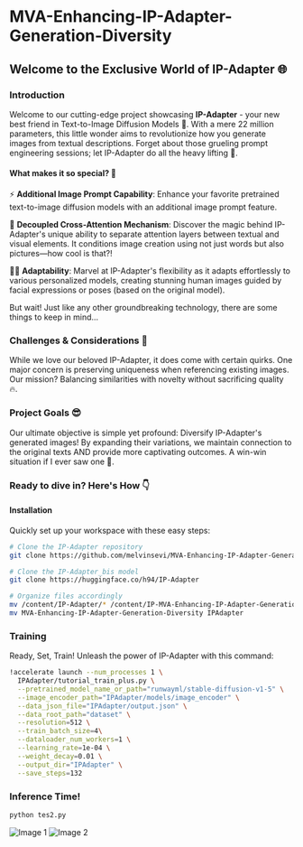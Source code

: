 # MVA-Enhancing-IP-Adapter-Generation-Diversity

## Welcome to the Exclusive World of IP-Adapter 🌐

### Introduction

Welcome to our cutting-edge project showcasing **IP-Adapter** - your new best friend in Text-to-Image Diffusion Models 🚀. With a mere 22 million parameters, this little wonder aims to revolutionize how you generate images from textual descriptions. Forget about those grueling prompt engineering sessions; let IP-Adapter do all the heavy lifting 💪.

#### What makes it so special? 💖

⚡️ **Additional Image Prompt Capability**: Enhance your favorite pretrained text-to-image diffusion models with an additional image prompt feature.

🔮 **Decoupled Cross-Attention Mechanism**: Discover the magic behind IP-Adapter's unique ability to separate attention layers between textual and visual elements. It conditions image creation using not just words but also pictures—how cool is that?!

🤹‍♂️ **Adaptability**: Marvel at IP-Adapter's flexibility as it adapts effortlessly to various personalized models, creating stunning human images guided by facial expressions or poses (based on the original model).

But wait! Just like any other groundbreaking technology, there are some things to keep in mind...

### Challenges & Considerations 🤔

While we love our beloved IP-Adapter, it does come with certain quirks. One major concern is preserving uniqueness when referencing existing images. Our mission? Balancing similarities with novelty without sacrificing quality 🔥.

### Project Goals 😎

Our ultimate objective is simple yet profound: Diversify IP-Adapter's generated images! By expanding their variations, we maintain connection to the original texts AND provide more captivating outcomes. A win-win situation if I ever saw one 💯.

### Ready to dive in? Here's How 👇

#### Installation

Quickly set up your workspace with these easy steps:

```bash
# Clone the IP-Adapter repository
git clone https://github.com/melvinsevi/MVA-Enhancing-IP-Adapter-Generation-Diversity

# Clone the IP-Adapter_bis model
git clone https://huggingface.co/h94/IP-Adapter

# Organize files accordingly
mv /content/IP-Adapter/* /content/IP-MVA-Enhancing-IP-Adapter-Generation-Diversity/
mv MVA-Enhancing-IP-Adapter-Generation-Diversity IPAdapter
```

### Training
Ready, Set, Train! Unleash the power of IP-Adapter with this command:

```bash
!accelerate launch --num_processes 1 \
  IPAdapter/tutorial_train_plus.py \
  --pretrained_model_name_or_path="runwayml/stable-diffusion-v1-5" \
  --image_encoder_path="IPAdapter/models/image_encoder" \
  --data_json_file="IPAdapter/output.json" \
  --data_root_path="dataset" \
  --resolution=512 \
  --train_batch_size=4\
  --dataloader_num_workers=1 \
  --learning_rate=1e-04 \
  --weight_decay=0.01 \
  --output_dir="IPAdapter" \
  --save_steps=132
```

### Inference Time!


```bash
python tes2.py
```

![Image 1](https://github.com/melvinsevi/MVA-Enhancing-IP-Adapter-Generation-Diversity/blob/main/figures/285_feature_lambda_1_46.png) ![Image 2](https://github.com/melvinsevi/MVA-Enhancing-IP-Adapter-Generation-Diversity/blob/main/figures/285_trained_cross__feature_lambda_0.5_0.05_3epochs_3.png)


